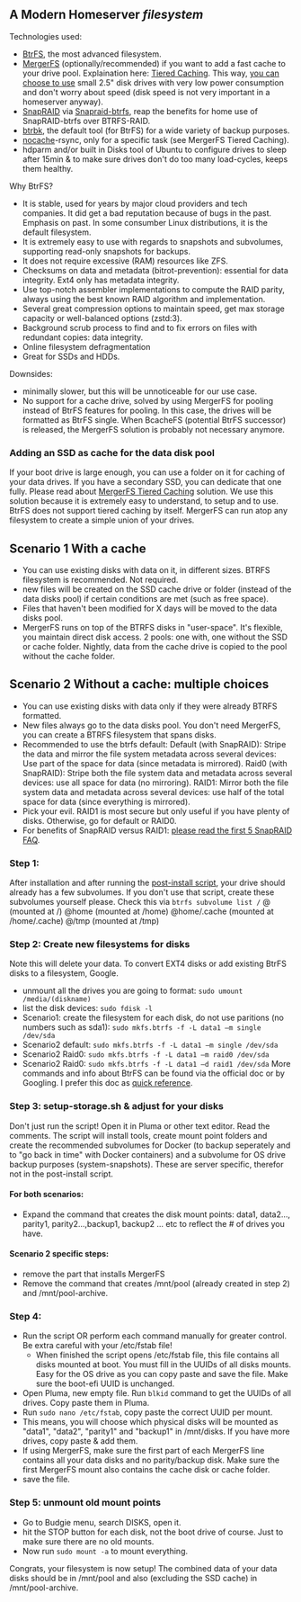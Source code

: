 ## A Modern Homeserver _filesystem_

Technologies used: 
- [BtrFS](https://linuxhint.com/btrfs-filesystem-beginner-guide/), the most advanced filesystem. 
- [MergerFS](https://github.com/trapexit/mergerfs#description) (optionally/recommended) if you want to add a fast cache to your drive pool. Explaination here: [Tiered Caching](https://github.com/trapexit/mergerfs#tiered-caching). This way, [you can choose to use](https://github.com/zilexa/Homeserver/blob/master/Hardware%20recommendations.md) small 2.5" disk drives with very low power consumption and don't worry about speed (disk speed is not very important in a homeserver anyway).  
- [SnapRAID](http://www.snapraid.it/faq#whatisit) via [Snapraid-btrfs](https://github.com/automorphism88/snapraid-btrfs#faq), reap the benefits for home use of SnapRAID-btrfs over BTRFS-RAID.
- [btrbk](https://github.com/digint/btrbk), the default tool (for BtrFS) for a wide variety of backup purposes.
- [nocache](https://github.com/Feh/nocache#nocache---minimize-filesystem-caching-effects)-rsync, only for a specific task (see MergerFS Tiered Caching).  
- hdparm and/or built in Disks tool of Ubuntu to configure drives to sleep after 15min & to make sure drives don't do too many load-cycles, keeps them healthy. 

Why BtrFS? 
- It is stable, used for years by major cloud providers and tech companies. It did get a bad reputation because of bugs in the past. Emphasis on past. In some consumber Linux distributions, it is the default filesystem. 
- It is extremely easy to use with regards to snapshots and subvolumes, supporting read-only snapshots for backups. 
- It does not require excessive (RAM) resources like ZFS. 
- Checksums on data and metadata (bitrot-prevention): essential for data integrity. Ext4 only has metadata integrity.
- Use top-notch assembler implementations to compute the RAID parity, always using the best known RAID algorithm and implementation.
- Several great compression options to maintain speed, get max storage capacity or well-balanced options (zstd:3). 
- Background scrub process to find and to fix errors on files with redundant copies: data integrity.
- Online filesystem defragmentation
- Great for SSDs and HDDs.

Downsides: 
- minimally slower, but this will be unnoticeable for our use case. 
- No support for a cache drive, solved by using MergerFS for pooling instead of BtrFS features for pooling. In this case, the drives will be formatted as BtrFS single. When BcacheFS (potential BtrFS successor) is released, the MergerFS solution is probably not necessary anymore. 
 

### Adding an SSD as cache for the data disk pool
If your boot drive is large enough, you can use a folder on it for caching of your data drives. If you have a secondary SSD, you can dedicate that one fully.
Please read about [MergerFS Tiered Caching](https://github.com/trapexit/mergerfs#tiered-caching) solution. We use this solution because it is extremely easy to understand, to setup and to use. BtrFS does not support tiered caching by itself. MergerFS can run atop any filesystem to create a simple union of your drives. 
 
## Scenario 1 With a cache
- You can use existing disks with data on it, in different sizes. BTRFS filesystem is recommended. Not required.
- new files will be created on the SSD cache drive or folder (instead of the data disks pool) if certain conditions are met (such as free space). 
- Files that haven't been modified for X days will be moved to the data disks pool. 
- MergerFS runs on top of the BTRFS disks in "user-space". It's flexible, you maintain direct disk access. 2 pools: one with, one without the SSD or cache folder. Nightly, data from the cache drive is copied to the pool without the cache folder. 

## Scenario 2 Without a cache: multiple choices
- You can use existing disks with data only if they were already BTRFS formatted.
- New files always go to the data disks pool. You don't need MergerFS, you can create a BTRFS filesystem that spans disks. 
- Recommended to use the btrfs default:
Default (with SnapRAID): Stripe the data and mirror the file system metadata across several devices: Use part of the space for data (since metadata is mirrored). 
Raid0 (with SnapRAID): Stripe both the file system data and metadata across several devices: use all space for data (no mirroring). 
RAID1: Mirror both the file system data and metadata across several devices: use half of the total space for data (since everything is mirrored). 
- Pick your evil. RAID1 is most secure but only useful if you have plenty of disks. Otherwise, go for default or RAID0.
- For benefits of SnapRAID versus RAID1: [please read the first 5 SnapRAID FAQ](https://www.snapraid.it/faq#whatisit). 

### Step 1: 
After installation and after running the [post-install script](https://github.com/zilexa/Ubuntu-Budgie-Post-Install-Script), your drive should already has a few subvolumes. If you don't use that script, create these subvolumes yourself please. 
Check this via `btrfs subvolume list /`
@ (mounted at /)
@home (mounted at /home)
@home/.cache (mounted at /home/.cache)
@/tmp (mounted at /tmp)

### Step 2: Create new filesystems for disks
Note this will delete your data. To convert EXT4 disks or add existing BtrFS disks to a filesystem, Google. 
- unmount all the drives you are going to format: `sudo umount /media/(diskname)`
- list the disk devices: `sudo fdisk -l`
- Scenario1: create the filesystem for each disk, do not use paritions (no numbers such as sda1): `sudo mkfs.btrfs -f -L data1 –m single /dev/sda`
- Scenario2 default: `sudo mkfs.btrfs -f -L data1 –m single /dev/sda`
- Scenario2 Raid0: `sudo mkfs.btrfs -f -L data1 –m raid0 /dev/sda`
- Scenario2 Raid0: `sudo mkfs.btrfs -f -L data1 –d raid1 /dev/sda`
More commands and info about BtrFS can be found via the official doc or by Googling. I prefer this doc as [quick reference](https://docs.oracle.com/cd/E37670_01/E37355/html/ol_about_btrfs.html).

### Step 3: setup-storage.sh & adjust for your disks
Don't just run the script! Open it in Pluma or other text editor. Read the comments. 
The script will install tools, create mount point folders and create the recommended subvolumes for Docker (to backup seperately and to "go back in time" with Docker containers) and a subvolume for OS drive backup purposes (system-snapshots). These are server specific, therefor not in the post-install script.

#### For both scenarios: 
- Expand the command that creates the disk mount points: data1, data2..., parity1, parity2...,backup1, backup2 ... etc to reflect the # of drives you have. 

#### Scenario 2 specific steps: 
- remove the part that installs MergerFS
- Remove the command that creates /mnt/pool (already created in step 2) and /mnt/pool-archive. 

### Step 4: 
- Run the script OR perform each command manually for greater control. Be extra careful with your /etc/fstab file! 
  - When finished the script opens /etc/fstab file, this file contains all disks mounted at boot. You must fill in the UUIDs of all disks mounts. Easy for the OS drive as you can copy paste and save the file. Make sure the boot-efi UUID is unchanged. 
- Open Pluma, new empty file. Run `blkid` command to get the UUIDs of all drives. Copy paste them in Pluma. 
- Run `sudo nano /etc/fstab`, copy paste the correct UUID per mount. 
- This means, you will choose which physical disks will be mounted as "data1", "data2", "parity1" and "backup1" in /mnt/disks. If you have more drives, copy paste & add them. 
- If using MergerFS, make sure the first part of each MergerFS line contains all your data disks and no parity/backup disk. Make sure the first MergerFS mount also contains the cache disk or cache folder. 
- save the file. 

### Step 5: unmount old mount points
- Go to Budgie menu, search DISKS, open it. 
- hit the STOP button for each disk, not the boot drive of course. Just to make sure there are no old mounts.
- Now run `sudo mount -a` to mount everything.

Congrats, your filesystem is now setup!
The combined data of your data disks should be in /mnt/pool and also (excluding the SSD cache) in /mnt/pool-archive. 
